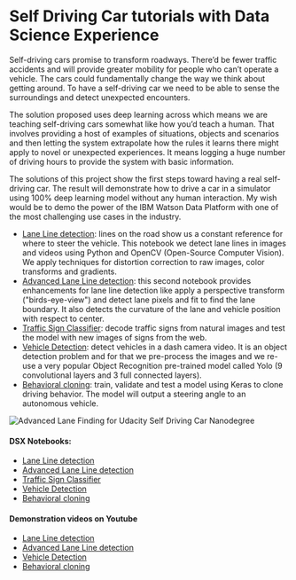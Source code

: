 # Self Driving Car tutorials with Data Science Experience

Self-driving cars promise to transform roadways. There’d be fewer traffic accidents and will provide greater mobility for people who can’t operate a vehicle. The cars could fundamentally change the way we think about getting around. To have a self-driving car we need to be able to sense the surroundings and detect unexpected encounters.

The solution proposed uses deep learning across which means we are teaching self-driving cars somewhat like how you’d teach a human. That involves providing a host of examples of situations, objects and scenarios and then letting the system extrapolate how the rules it learns there might apply to novel or unexpected experiences. It means logging a huge number of driving hours to provide the system with basic information.

The solutions of this project show the first steps toward having a real self-driving car. The result will demonstrate how to drive a car in a simulator using 100% deep learning model without any human interaction. My wish would be to demo the power of the IBM Watson Data Platform with one of the most challenging use cases in the industry.
- [Lane Line detection](https://github.com/aruizga7/Self-Driving-Car-in-DSX/tree/master/1.%20Line%20Lane%20Detection): lines on the road show us a constant reference for where to steer the vehicle. This notebook we detect lane lines in images and videos using Python and OpenCV (Open-Source Computer Vision). We apply techniques for distortion correction to raw images, color transforms and gradients. 
- [Advanced Lane Line detection](https://github.com/aruizga7/Self-Driving-Car-in-DSX/tree/master/2.%20Advanced%20Line%20Lane%20Detection): this second notebook provides enhancements for lane line detection like apply a perspective transform ("birds-eye-view") and detect lane pixels and fit to find the lane boundary. It also detects the curvature of the lane and vehicle position with respect to center.
-  [Traffic Sign Classifier](https://github.com/aruizga7/Self-Driving-Car-in-DSX/tree/master/3.%20Traffic%20Sign%20Recognition): decode traffic signs from natural images and test the model with new images of signs from the web.
-  [Vehicle Detection](https://github.com/aruizga7/Self-Driving-Car-in-DSX/tree/master/4.%20Vehicle%20detection): detect vehicles in a dash camera video. It is an object detection problem and for that we pre-process the images and we re-use a very popular Object Recognition pre-trained model called Yolo (9 convolutional layers and 3 full connected layers). 
- [Behavioral cloning](https://github.com/aruizga7/Self-Driving-Car-in-DSX/tree/master/5.%20Behavioral%20cloning): train, validate and test a model using Keras to clone driving behavior. The model will output a steering angle to an autonomous vehicle. 

![Advanced Lane Finding for Udacity Self Driving Car Nanodegree](https://github.com/aruizga7/Self-Driving-Car-in-DSX/raw/master/DSX-selfdrivingcar.png) 

#### DSX Notebooks:
- [Lane Line detection](https://apsportal.ibm.com/analytics/notebooks/62cd9573-d8c0-4fab-b30c-deeef4378086/view?access_token=c8fab7b9ca82e0cd5ff36a2b260b4f61bf6efa9378ede945e452a7a49f30012a)
- [Advanced Lane Line detection](https://apsportal.ibm.com/analytics/notebooks/0849b7a8-d79b-4dc9-a104-0020b2b350f7/view?access_token=b2abf8704d456ae2254a32746f4af0e0d9eed41a8ffebdd3cd16dec20dcbd592)
- [Traffic Sign Classifier](https://apsportal.ibm.com/analytics/notebooks/fb588e1e-88bc-41ff-b905-35e37bed0365/view?access_token=30a9cd9e10b4fd977bd1c83d658537d68c9664f014a1773954f01395ac9a493e)
- [Vehicle Detection](https://apsportal.ibm.com/analytics/notebooks/97a109cb-bb67-49ca-9a16-d94dee39f200/view?access_token=97f64e6d53458bdbb837f3072d9dec122406853112b85597a3bfcdc1a965e2aa)
- [Behavioral cloning](https://apsportal.ibm.com/analytics/notebooks/4f6e8d05-46d9-4702-afbb-693197ffb1f1/view?access_token=1dd856efa647cb184937c4a07a41107124b900a124d4492ef10747a51f739285)

#### Demonstration videos on Youtube
- [Lane Line detection](https://www.youtube.com/watch?v=X9UDUDsFSfU)
- [Advanced Lane Line detection](https://www.youtube.com/watch?v=DO40OF0l2x8)
- [Vehicle Detection](https://www.youtube.com/watch?v=CvmmCx0gkes)
- [Behavioral cloning](https://www.youtube.com/watch?v=MB-ii0qzUmQ)

